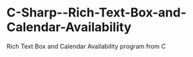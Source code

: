 # C-Sharp--Rich-Text-Box-and-Calendar-Availability
Rich Text Box and Calendar Availability program from C
